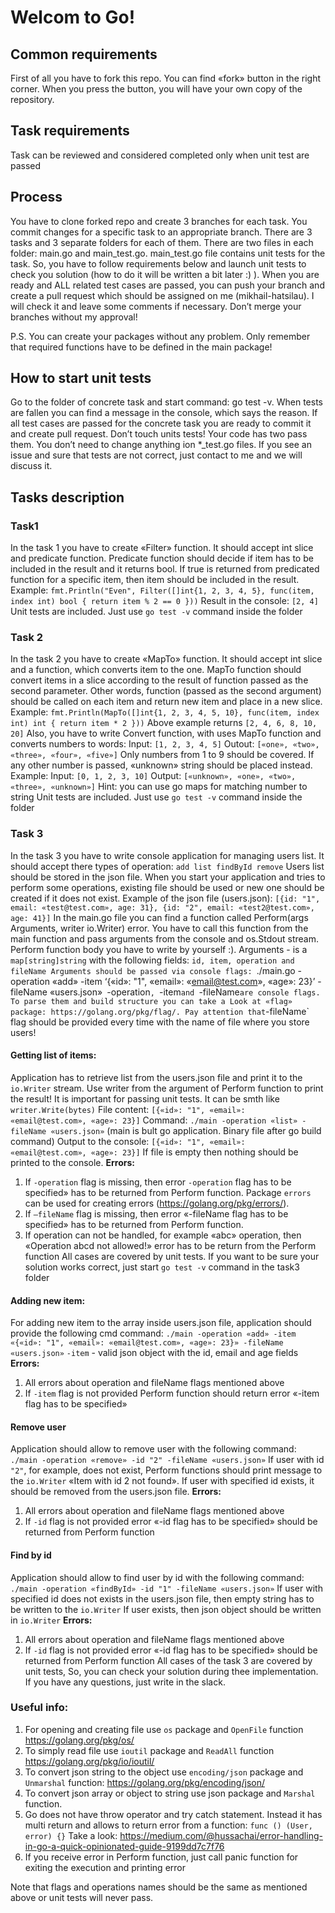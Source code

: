 # Welcom to Go!

 ## Common requirements

First of all you have to fork this repo. You can find «fork» button in the right corner.
When you press the button, you will have your own copy of the repository.

## Task requirements

Task can be reviewed and considered completed only when unit test are passed

## Process

You have to clone forked repo and create 3 branches for each task. You commit changes for a specific task to an appropriate branch.
There are 3 tasks and 3 separate folders for each of them. There are two files in each folder: main.go and main_test.go. main_test.go file contains unit tests for the task. So, you have to follow requirements below and launch unit tests to check you solution (how to do it will be written a bit later :) ). When you are ready and ALL related test cases are passed, you can push your branch and create a pull request which should be assigned on me (mikhail-hatsilau). I will check it and leave some comments if necessary. Don’t merge your branches without my approval!

P.S. You can create your packages without any problem. Only remember that required functions have to be defined in the main package!

## How to start unit tests

Go to the folder of concrete task and start command: go test -v.
When tests are fallen you can find a message in the console, which says the reason.
If all test cases are passed for the concrete task you are ready to commit it and create pull request.
Don’t touch units tests! Your code has two pass them. You don’t need to change anything ion *_test.go files.
If you see an issue and sure that tests are not correct, just contact to me and we will discuss it.

## Tasks description

### Task1

In the task 1 you have to create «Filter» function. It should accept int slice and predicate function. Predicate function should decide if item has to be included in the result and it returns bool. If true is returned from predicated function for a specific item, then item should be included in the result. Example:
`fmt.Println("Even", Filter([]int{1, 2, 3, 4, 5}, func(item, index int) bool { return item % 2 == 0 }))`
Result in the console: `[2, 4]`
Unit tests are included. Just use `go test -v` command inside the folder

### Task 2

In the task 2 you have to create «MapTo» function. It should accept int slice and a function, which converts item to the one. MapTo function should convert items in a slice according to the result of function passed as the second parameter.
Other words, function (passed as the second argument) should be called on each item and return new item and place in a new slice.
Example:
`fmt.Println(MapTo([]int{1, 2, 3, 4, 5, 10}, func(item, index int) int { return item * 2 }))`
Above example returns `[2, 4, 6, 8, 10, 20]`
Also, you have to write Convert function, with uses MapTo function and converts numbers to words:
Input: `[1, 2, 3, 4, 5]`
Outout: `[«one», «two», «three», «four», «five»]`
Only numbers from 1 to 9 should be covered. If any other number is passed, «unknown» string should be placed instead.
Example:
Input: `[0, 1, 2, 3, 10]`
Output: `[«unknown», «one», «two», «three», «unknown»]`
Hint: you can use go maps for matching number to string
Unit tests are included. Just use `go test -v` command inside the folder

### Task 3

In the task 3 you have to write console application for managing users list. It should accept there types of operation:
`add
list
findById
remove`
Users list should be stored in the json file. When you start your application and tries to perform some operations, existing file should be used or new one should be created if it does not exist.
Example of the json file (users.json):
`[{id: "1", email: «test@test.com», age: 31}, {id: "2", email: «test2@test.com», age: 41}]`
In the main.go file you can find a function called Perform(args Arguments, writer io.Writer) error.
You have to call this function from the main function and pass arguments from the console and os.Stdout stream. Perform function body you have to write by yourself :).
Arguments - is a `map[string]string` with the following fields:
`id, item, operation and fileName
Arguments should be passed via console flags:
`./main.go -operation «add» -item ‘{«id»: "1", «email»: «email@test.com», «age»: 23}’ -fileName «users.json»`
`-operation`, `-item`and `-fileName` are console flags. To parse them and build structure you can take a Look at «flag» package: https://golang.org/pkg/flag/.
Pay attention that `-fileName` flag should be provided every time with the name of file where you store users!

#### Getting list of items:
Application has to retrieve list from the users.json file and print it to the `io.Writer` stream. Use writer from the argument of Perform function to print the result! It is important for passing unit tests. It can be smth like `writer.Write(bytes)`
File content: `[{«id»: "1", «email»: «email@test.com», «age»: 23}]`
Command: `./main -operation «list» -fileName «users.json»` (main is bult go application. Binary file after go build command)
Output to the console: `[{«id»: "1", «email»: «email@test.com», «age»: 23}]`
If file is empty then nothing should be printed to the console.
**Errors:** 
1. If `-operation` flag is missing, then error `-operation` flag has to be specified» has to be returned from Perform function. Package `errors` can be used for creating errors (https://golang.org/pkg/errors/).
2. If `—fileName` flag is missing, then error «-fileName flag has to be specified» has to be returned from Perform function.
3. If operation can not be handled, for example «abc» operation, then «Operation abcd not allowed!» error has to be return from the Perform function
All cases are covered by unit tests. If you want to be sure your solution works correct, just start `go test -v` command in the task3 folder
#### Adding new item:
For adding new item to the array inside users.json file, application should provide the following cmd command:
`./main -operation «add» -item «{«id»: "1", «email»: «email@test.com», «age»: 23}» -fileName «users.json»`
`-item` - valid json object with the id, email and age fields
**Errors:**
1. All errors about operation and fileName flags mentioned above
2. If `-item` flag is not provided Perform function should return error «-item flag has to be specified»

#### Remove user
Application should allow to remove user with the following command:
`./main -operation «remove» -id "2" -fileName «users.json»`
If user with id `"2"`, for example, does not exist, Perform functions should print message to the `io.Writer` «Item with id 2 not found».
If user with specified id exists, it should be removed from the users.json file.
**Errors:**
1. All errors about operation and fileName flags mentioned above
2. If `-id` flag is not provided error «-id flag has to be specified» should be returned from Perform function

#### Find by id
Application should allow to find user by id with the following command:
`./main -operation «findById» -id "1" -fileName «users.json»`
If user with specified id does not exists in the users.json file, then empty string has to be written to  the `io.Writer`
If user exists, then json object should be written in `io.Writer`
**Errors:**
1. All errors about operation and fileName flags mentioned above
2. If `-id` flag is not provided error «-id flag has to be specified» should be returned from Perform function
All cases of the task 3 are covered by unit tests, So, you can check your solution during thee implementation. If you have any questions, just write in the slack.

### Useful info:
1. For opening and creating file use `os` package and `OpenFile` function https://golang.org/pkg/os/
2. To simply read file use `ioutil` package and `ReadAll` function https://golang.org/pkg/io/ioutil/
3. To convert json string to the object use `encoding/json` package and `Unmarshal` function: https://golang.org/pkg/encoding/json/
4. To convert json array or object to string use json package and `Marshal` function.
5. Go does not have throw operator and try catch statement. Instead it has multi return and allows to return error from a function: `func () (User, error) {}`
Take a look: https://medium.com/@hussachai/error-handling-in-go-a-quick-opinionated-guide-9199dd7c7f76
6. If you receive error in Perform function, just call panic function for exiting the execution and printing error

Note that flags and operations names should be the same as mentioned above or unit tests will never pass.
